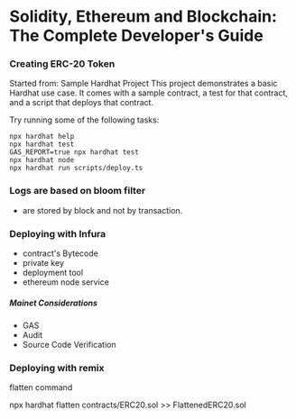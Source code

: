 # Solidity, Ethereum and Blockchain: The Complete Developer's Guide

### Creating ERC-20 Token

Started from: Sample Hardhat Project
This project demonstrates a basic Hardhat use case. It comes with a sample contract, a test for that contract, and a script that deploys that contract.

Try running some of the following tasks:

```shell
npx hardhat help
npx hardhat test
GAS_REPORT=true npx hardhat test
npx hardhat node
npx hardhat run scripts/deploy.ts
```

### Logs are based on bloom filter

- are stored by block and not by transaction.

### Deploying with Infura

- contract's Bytecode
- private key
- deployment tool
- ethereum node service

##### Mainet Considerations

- GAS
- Audit
- Source Code Verification

### Deploying with remix

flatten command

npx hardhat flatten contracts/ERC20.sol >> FlattenedERC20.sol
